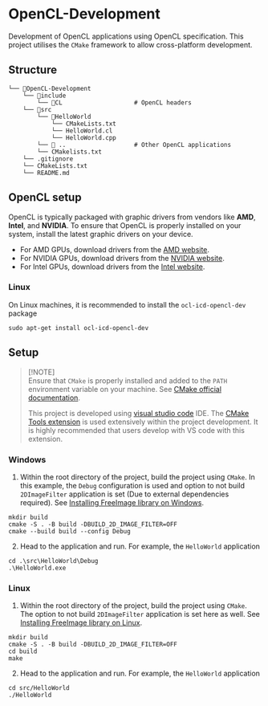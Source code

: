 # OpenCL-Development
Development of OpenCL applications using OpenCL specification. This project utilises the `CMake` framework to allow cross-platform development.

## Structure
```
└── 📁OpenCL-Development
    └── 📁include
        └── 📁CL                    # OpenCL headers
    └── 📁src
        └── 📁HelloWorld
            └── CMakeLists.txt
            └── HelloWorld.cl
            └── HelloWorld.cpp
        └── 📁 ..                   # Other OpenCL applications
        └── CMakelists.txt
    └── .gitignore
    └── CMakeLists.txt
    └── README.md
```

## OpenCL setup
OpenCL is typically packaged with graphic drivers from vendors like **AMD**, **Intel**, and **NVIDIA**. To ensure that OpenCL is properly installed on your system, install the latest graphic drivers on your device.

- For AMD GPUs, download drivers from the [AMD website](https://www.amd.com/en/resources/support-articles/faqs/GPU-56.html).
- For NVIDIA GPUs, download drivers from the [NVIDIA website](https://www.nvidia.com/en-us/drivers/).
- For Intel GPUs, download drivers from the [Intel website](https://www.intel.com/content/www/us/en/download-center/home.html).

### Linux
On Linux machines, it is recommended to install the `ocl-icd-opencl-dev` package
```shell
sudo apt-get install ocl-icd-opencl-dev
```

## Setup

> [!NOTE]\
> Ensure that `CMake` is properly installed and added to the `PATH` environment variable on your machine. See [CMake official documentation](https://cmake.org/download/).
>
>This project is developed using [visual studio code](https://code.visualstudio.com/) IDE. The [CMake Tools extension](https://marketplace.visualstudio.com/items?itemName=ms-vscode.cmake-tools) is used extensively within the project development. It is highly recommended that users develop with VS code with this extension.

### Windows
1. Within the root directory of the project, build the project using `CMake`. In this example, the `Debug` configuration is used and option to not build `2DImageFilter` application is set (Due to external dependencies required). See [Installing FreeImage library on Windows](src/2DImageFilter/INSTALL-FreeImage-WINDOWS.md).
```shell
mkdir build
cmake -S . -B build -DBUILD_2D_IMAGE_FILTER=OFF
cmake --build build --config Debug
```

2. Head to the application and run. For example, the `HelloWorld` application
```shell
cd .\src\HelloWorld\Debug
.\HelloWorld.exe
```

### Linux
1. Within the root directory of the project, build the project using `CMake`. The option to not build `2DImageFilter` application is set here as well. See [Installing FreeImage library on Linux](src/2DImageFilter/INSTALL-FreeImage-LINUX.md).
```shell
mkdir build
cmake -S . -B build -DBUILD_2D_IMAGE_FILTER=OFF
cd build
make
```

2. Head to the application and run. For example, the `HelloWorld` application
```shell
cd src/HelloWorld
./HelloWorld
```